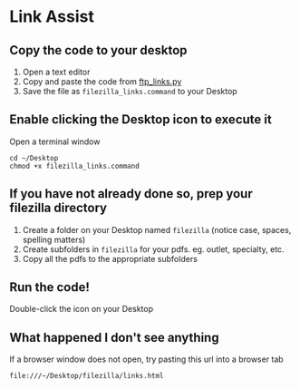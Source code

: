 # Link Assist
## Copy the code to your desktop
1. Open a text editor
1. Copy and paste the code from [ftp_links.py](ftp_links.py)
1. Save the file as `filezilla_links.command` to your Desktop 

## Enable clicking the Desktop icon to execute it
Open a terminal window
```
cd ~/Desktop
chmod +x filezilla_links.command
```

## If you have not already done so, prep your filezilla directory
1. Create a folder on your Desktop named `filezilla` (notice case, spaces, spelling matters)
1. Create subfolders in `filezilla` for your pdfs. eg. outlet, specialty, etc.
1. Copy all the pdfs to the appropriate subfolders

## Run the code!
Double-click the icon on your Desktop

## What happened I don't see anything
If a browser window does not open, try pasting this url into a browser tab  

```
file:///~/Desktop/filezilla/links.html
```